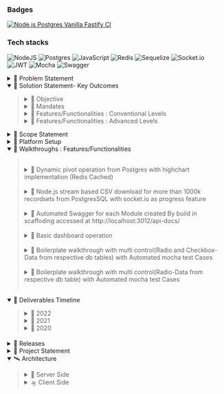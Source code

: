 ### Badges
[![Node.js Postgres Vanilla Fastify CI](https://github.com/matt212/Nodejs_Postgresql_VanillaJS_Fastify/actions/workflows/node.js.yml/badge.svg)](https://github.com/matt212/Nodejs_Postgresql_VanillaJS_Fastify/actions/workflows/node.js.yml)

### Tech stacks
![NodeJS](https://img.shields.io/badge/node.js-6DA55F?style=for-the-badge&logo=node.js&logoColor=white)
![Postgres](https://img.shields.io/badge/postgres-%23316192.svg?style=for-the-badge&logo=postgresql&logoColor=white)
![JavaScript](https://img.shields.io/badge/javascript-%23323330.svg?style=for-the-badge&logo=javascript&logoColor=%23F7DF1E)
![Redis](https://img.shields.io/badge/redis-%23DD0031.svg?style=for-the-badge&logo=redis&logoColor=white)
![Sequelize](https://img.shields.io/badge/Sequelize-52B0E7?style=for-the-badge&logo=Sequelize&logoColor=white)
![Socket.io](https://img.shields.io/badge/Socket.io-black?style=for-the-badge&logo=socket.io&badgeColor=010101)
![JWT](https://img.shields.io/badge/JWT-black?style=for-the-badge&logo=JSON%20web%20tokens)
![Mocha](https://img.shields.io/badge/-mocha-%238D6748?style=for-the-badge&logo=mocha&logoColor=white)
![Swagger](https://img.shields.io/badge/-Swagger-%23Clojure?style=for-the-badge&logo=swagger&logoColor=white)


<details>
 <summary id="problem-statement">🚄 Problem Statement </summary><blockquote>

 ![redlime](app/video/img/problem-statement.png)
<!--<table class="tg">
<thead>
  <tr>
    <td class="tg-0pky">Who<br></td>
    <td class="tg-0pky">Who has the problem?<br></td>
    <td class="tg-0pky"> Any Dev or Dev Team building project from Scratch or Migrating Existing Piece <br></td>
  </tr>
</thead>
<tbody>
  <tr>
    <td class="tg-0pky">What</td>
    <td class="tg-0pky">What is the problem?</td>
    <td class="tg-0pky">Conventional scaffolding / boilerplate does not cater to all  Key outcomes pointers</td>
  </tr>
  <tr>
    <td class="tg-0pky">Where</td>
    <td class="tg-0pky">When/Where the problem is occurring?</td>
    <td class="tg-0pky">During any project execution stage and even in planning phase  Team Has to spend a lot time and energy to plan, discuss and execute the project key outcomes mentioned as part of *solution statement*  mentioned above and thus planning and execution are pain points.</td>
  </tr>
  <tr>
    <td class="tg-0pky">Why</td>
    <td class="tg-0pky">why is it important to address?</td>
    <td class="tg-0pky">It is important to address because it would save time , energy of team members which in turn cascades  to finances, deadlines and other Factors.  </td>
  </tr>
</tbody>
</table>
 -->
 </details>


<details open>

<summary id="project-statement" href="#project-statement">
🚀 Solution Statement- Key Outcomes
</summary><blockquote>
   
  <details>
 <summary id="Objective">🍨 Objective </summary><blockquote>

![redlime](app/video/img/objective.png)

</details>
   
<details>
 <summary id="mandates">🍰 Mandates </summary><blockquote>

![redlime](app/video/img/mandates.png)

</details>
    
<details>
 <summary id="Conventional-Levels">🍦 Features/Functionalities : Conventional Levels</summary><blockquote>

![redlime](app/video/img/conventional.png)

</details>

<details>
 <summary id="Advanced-Levels">🍧 Features/Functionalities : Advanced Levels</summary><blockquote>

![redlime](app/video/img/advanced.png)


</details>
</details>
<details>
 <summary id="scope-statement">🎫 
 Scope Statement
 </summary><blockquote>

![redlime](app/video/img/Scope.png)

</details>


<details>
<summary id="Platform-Setup" href="#Platform-Setup">
📡  Platform Setup 
</summary>
<blockquote>
   
<details>

<summary id="sh-file-Setup" >
🍕sh file Setup
</summary>

> *`chmod +x ./app/utils/serverSetup/primarySetup.sh `*  

> *`sed -i -e 's/\r$//' ./app/utils/serverSetup/> primarySetup.sh`*

>*`chmod +x ./app/utils/serverSetup/secondarySetup.sh`*

>*`sed -i -e 's/\r$//' ./app/utils/serverSetup/secondarySetup.sh`*

>*`bash ./app/utils/serverSetup/primarySetup.sh`*

   

> _`Please note if you have node/postgres/redis server installed in your instance/machine. Please comment the install information in primarySetup.sh file and then run this file`_
</details>
  
  <details>
<summary id="app-Setup" >
🍤app Setup
</summary>
  
> **node,postgres, redis and app dependencies  installation**

>*`bash ./app/utils/serverSetup/primarySetup.sh`*

>*`bash ./app/utils/serverSetup/secondarySetup.sh`*
</details>


<details>
<summary id="mocha-test-cases" >
🍔 mocha chai tests against 20,00,000 recordsets
</summary>

> _`npm run LoginEval or yarn LoginEval`_

> _`npm run ModuleEval or yarn ModuleEval`_
</details>

<details>
<summary id="app-Run" >
🍟 app Run
</summary>

>*`npm run app or yarn app `*
</details>



<details>
<summary id="app-Usage" >
🍩 app Usage
</summary>

>*`goto localhost:3011/employees`*

>*`username : krennic and  password:orson`*

>*`select birthdate from dropdown and select date range any from 1982 to till date`*

</details>


<details>
<summary id="app-SuperAdmin-Usage" >
 🍜 app SuperAdmin Usage
</summary>

>*`goto localhost:3011/black-squadron`*

>*`username : krennic and password:orson`*

>*`for any other controls other than textbox it is mandatory`*

>*`to enter PIPE "|" separator in textbox column for e.g genderid|gendername`*

</details>


<details>
<summary id="app-API-Documentation-Usage(Swagger)" >
 🍘 API Documentation Usage(Swagger)
</summary>

>*`goto localhost:3011/getAccessToken`*

>*`Click on Get AccessToken button and copy the newly generated Access Token`*

>*`goto localhost:3012/api-docs`*

>*`Click on authorize and paste the access Token`*

</details>

</details>






<details open>
 <summary id="walkthrough-section">💈 Walkthroughs : Features/Functionalities </summary>
 <blockquote>
 <br/>
<details>
    <summary>🍇 Dynamic pivot operation from Postgres with highchart implementation (Redis Cached)
</summary>
 <br/>

![redlime](app/video/gif/pivot-final.gif)
</details>

<br/>
<details>
 <summary >🍊 Node.js stream based CSV download for more than 1000k recordsets from PostgresSQL with socket.io as progress feature</summary>
<br/>

  ![redlime](app/video/gif/c1.gif)
</details>
<br/>

<details>
 <summary >🍑 Automated Swagger for each Module created By build in scaffoding accessed at http://localhost:3012/api-docs/ </summary>
<br/>

  ![redlime](app/video/gif/d.gif)
</details>
<br/>

<details>
 <summary >🍐 Basic dashboard operation</summary>
<br/>

![redlime](app/video/gif/basic-dashboard.gif)
</details>
<br/>
<details>
 <summary >🍓 Boilerplate walkthrough with multi control(Radio and Checkbox-Data from respective db tables) with Automated mocha test Cases</summary>
<br/>

![redlime](app/video/gif/f.gif)
</details>
<br/>

<details>
 <summary >🍏 Boilerplate walkthrough with multi control(Radio-Data from respective db table) with Automated mocha test Cases</summary>
<br/>

![redlime](app/video/gif/e.gif)

</details>
<br/>
</details>


</details>
<details open>

<summary id="project-timelines" href="#project-timelines">
🤖 Deliverables Timeline
</summary><blockquote>
   
  <details>
 <summary id="Obj2022">🥑 2022 </summary><blockquote>

![redlime](app/video/img/ph4.png)

</details>
   
<details>
 <summary id="Obj2021">🌽 2021 </summary><blockquote>

![redlime](app/video/img/ph3.png)

</details>
    
<details>
 <summary id="Obj2020">🍄 2020</summary><blockquote>

![redlime](app/video/img/ph1.png)
![redlime](app/video/img/ph2.png)

</details>

</details>

#### 
 <details>
 <summary id="release-section">🍫 Releases</summary><blockquote>



- ### `Release notes 23 July 2022`

  >Optimized Dynamic Multi Column , Multi Select  filter from 5 secs to 16 ms for 2   million rows . 
  >[My stack overflow solution](https://stackoverflow.com/a/73085784/1333794)
   


- ### `Release notes 21 July 2022`

  >base and pivot Operation optimized
  
  >incremental load (pagination section loaded after report rendered) for base report
  
  >incremental load (pagination section loaded after report rendered) for pivot report   


- ### `Release notes 19 July 2022`

  >github actions
  >Integrated CI-workflows with redis, postgres for automation mocha test cases
  >
  >[Github Action - Automation mocha test cases](https://github.com/matt212/Nodejs_Postgresql_VanillaJS_Fastify/runs/7475512509?check_suite_focus=true )
   
- ### `Release notes 18 July 2022`

  >Implemented basic dark theme   


- ### `Release notes 17 July 2022`

  >Implemented Redis based Server-Side Caching for Pivot Operations  


- ### `Release notes 1 July 2022`

> **Superadmin scaffolding/ boilerplate Access URL**
 > *http://localhost:3011/black-squadron*
 
 > _`username : krennic and password:orson`_

 >`for any other controls other than textbox it is mandatory `

 >` to enter PIPE "|" separator in textbox column for e.g genderid|gendername` 




- ### `Release notes 11 Feb 2021`

  >boilerplate for multiselect integration with radio and checkboxes completed 

- ### `Release notes 09 Feb 2021`

  >Applied in  boilerplate multi and single select Dynamic SQLConstruct with 360 degree coverage 

- ### `Release notes 06 Feb 2021`

  >for boilerplate multi and single select static mapping for edit and default rendering case scenarios completed
  
- ### `Release notes 29 Jan 2021`

  >validations applied for bolierplate dynamic radio button and checkboxes with 

- ### `Release notes 27 Jan 2021`

  >applied multi control for radio scaffolding 
 
- ### `Release notes 20 Jan 2021`

  >For rbac test cases modularized

  > `yarn mroleEval`

  > `yarn userroleEval`

- ### `Release notes 9 Jan 2021`

  >For rbac user-Role Mapping  module migrated to fastify with its 35 mocha chai test cases respectively 

  > `yarn mroleEval`

  > `yarn userroleEval`

- ### `Release notes 22 Dec 2020`
  >Dynamic Bolierplate generation completed for dataType Strings , Integers and BigInt data types config based
  
  >For rbac modname,muser modules migrated to fastify with their respective 43 and 63 mocha chai test cases
  
  >For rbac role module migrated to fastify with its 43 mocha chai test cases
  > `yarn ModEval`
  > `yarn roleEval`
 
- ### `Release notes 21 Dec 2020`
  > 73 **Modular** Mocha test cases against 20,00,000 recordset with 360 coverage including schema,NaN,Undefined,Multi Column Search,Multi Select,Pivot X and Y for pageSize and pageNo  payload Validations
  
  > `yarn ModuleEval`

- ### `Release notes 20 Dec 2020`
  > 73 **Modular** Mocha test cases against 20,00,000 recordset with 360 coverage including schema,NaN,Undefined,Multi Column Search,Multi Select,Pivot X and Y for pageSize and pageNo  payload Validations
  > `yarn ModuleEval`

- ### `Release notes 11 Dec 2020`
  > basic login tests are written and can view and evaluated by running below command
  > `yarn LoginEval`

- ### `Release notes 10 Dec 2020`
  > run `yarn perfgraph`
  > in new shell run autocannon `yarn customAutocannon`
  > when autocannon bench is completed go back to perfgraph shell and stop the shell (ctlrl+C)
  > it will generate graph html link in same perfgraph shell

- ### `Release notes 7 Dec 2020`
  > made date filter optional with code refractoring by introducing `disableDate=true` arguement in API payload.
</details>


  </details>

 <details>
 <summary id="project-statement">
 🚁 Project Statement </summary><blockquote>

![redlime](app/video/img/merge_from_ofoct.jpg)

<!-- ![redlime](app/video/img/h1.png)
![redlime](app/video/img/h2.png)
![redlime](app/video/img/h3.png)
![redlime](app/video/img/mandates1.png)
![redlime](app/video/img/conventional1.png)
![redlime](app/video/img/advanced1.png) -->

</details>

<details open> 
<summary id="Code-Flow" href="#code-flow"> 🛰️ Architecture 
</summary><blockquote>
<details>
<summary id="Server-Side-Code-Flow" href="#Server-Side-Code-Flow"> 🌯 Server Side 
</summary><blockquote>

<details> <summary id="route-structure-module-operations">🥐 Route Structure Module Operations </summary>

![redlime](app/video/img/route-structure-module-operations.png) 
</details>



<details> <summary id="module-view-ejs">🥗 Module View (EJS) Render </summary>

![redlime](app/video/img/module-view-ejs.png) 
</details>


<details> <summary id="module-load-operations">🍲 Module Load Operations </summary>

![redlime](app/video/img/module-load-operations.png) 
</details>


<details> <summary id="multipurpose-features-operations">🍟 Multipurpose Features Operations </summary>

![redlime](app/video/img/multipurpose-features-operations.png) 
</details>


<details> <summary id="groupby-operations">🧆 Groupby Operations </summary>

![redlime](app/video/img/groupby-operations.png) 
</details>


<details> <summary id="create-operations">🥞 Create Operation </summary>

![redlime](app/video/img/create-operations.png) 
</details>


<details> <summary id="update-operations">🥨 Update Operations </summary>

![redlime](app/video/img/update-operations.png) 
</details>


<details> <summary id="upload-operations">🥖 ETL Upload Operations </summary>

![redlime](app/video/img/upload-operations.png) 
</details>


<details> <summary id="download-operations">🥐 ETL Download Operations </summary>

![redlime](app/video/img/download-operations.png) 
</details>



</details>
<!--client side -->
<details> 

<summary id="Client-Side-Code-Flow" href="#Client-Side-Code-Flow"> 🛸 Client Side 
</summary><blockquote>



<details > <summary id="view_structure_and_page_operations">✈️ View Structure and Page Operations </summary>

![redlime](app/video/img/view_structure_and_page_operations.png) 
</details>
<details> <summary id="page_load_and_date_range_operations">🛩️ Page Load and Date Range Operations </summary>

![redlime](app/video/img/page_load_and_date_range_operations.png) 
</details>
<details> <summary id="sort_and_pagination_operations">
🛶 Sort and Pagination Operations </summary>

![redlime](app/video/img/sort_and_pagination_operations.png) 
</details>
<details> <summary id="Filter_operations">🪂 Filter Operations </summary>

![redlime](app/video/img/Filter_operations.png) 
</details>
<details> <summary id="create_and_update_Operations">⛵ Create and Update Operations </summary>

![redlime](app/video/img/create_and_update_Operations.png) 
</details>
<details> <summary id="Field_validations">⛴️ Field Validations </summary>

![redlime](app/video/img/Field_validations.png) 
</details>
<details> <summary id="event_listners">🚤 Field Validations-Event listeners </summary>

![redlime](app/video/img/event_listners.png) 
</details>
<details> <summary id="app_module-actionFunctions">🤿 App Module-ActionFunctions </summary>

![redlime](app/video/img/app_module-actionFunctions.png) 
</details>

<details > <summary id="pivotoperations">🛷 Pivot Operations </summary>

![redlime](app/video/img/pivotoperations.png) 
</details>


<details> <summary id="etl-upload-operations">🏝️ ETL upload Operations </summary>

![redlime](app/video/img/etl-upload-operations.png) 
</details>


<details> <summary id="etl-download-user-actions">⚓ ETL download user Actions</summary>

![redlime](app/video/img/etl-download-user-actions.png) 
</details>


<details> <summary id="etl-download-operations">🏜️ ETL download Operations</summary>

![redlime](app/video/img/etl-download-operations.png) 
</details>


</details>

</details>

  

  